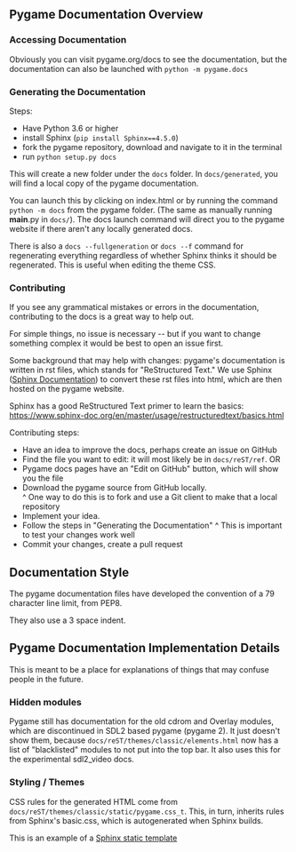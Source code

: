 ## Pygame Documentation Overview

### Accessing Documentation

Obviously you can visit pygame.org/docs to see the documentation, 
but the documentation can also be launched with `python -m pygame.docs`

### Generating the Documentation

Steps:
- Have Python 3.6 or higher
- install Sphinx (`pip install Sphinx==4.5.0`)
- fork the pygame repository, download and navigate to it in the terminal
- run `python setup.py docs`

This will create a new folder under the `docs` folder. 
In `docs/generated`, you will find a local copy of the pygame documentation.

You can launch this by clicking on index.html or by running the command
`python -m docs` from the pygame folder. (The same as manually running
__main__.py in `docs/`). The docs launch command will direct you to the
pygame website if there aren't any locally generated docs.

There is also a `docs --fullgeneration` or `docs --f` command for regenerating
everything regardless of whether Sphinx thinks it should be regenerated. This
is useful when editing the theme CSS.

###  Contributing

If you see any grammatical mistakes or errors in the documentation,
contributing to the docs is a great way to help out.

For simple things, no issue is necessary -- but if you want to change
something complex it would be best to open an issue first.

Some background that may help with changes: pygame's documentation
is written in rst files, which stands for "ReStructured Text." We use Sphinx
([Sphinx Documentation](https://www.sphinx-doc.org/en/master/)) to convert
these rst files into html, which are then hosted on the pygame website.

Sphinx has a good ReStructured Text primer to learn the basics:
https://www.sphinx-doc.org/en/master/usage/restructuredtext/basics.html

Contributing steps:
- Have an idea to improve the docs, perhaps create an issue on GitHub
- Find the file you want to edit: it will most likely be in `docs/reST/ref`.
OR
- Pygame docs pages have an "Edit on GitHub" button, which will show you the file
- Download the pygame source from GitHub locally.  
     ^ One way to do this is to fork and use a Git client to make that a local repository
- Implement your idea.
- Follow the steps in "Generating the Documentation"
     ^ This is important to test your changes work well
- Commit your changes, create a pull request

## Documentation Style

The pygame documentation files have developed the convention of a 79 character
line limit, from PEP8.

They also use a 3 space indent.

## Pygame Documentation Implementation Details

This is meant to be a place for explanations of things that may confuse people
in the future.

### Hidden modules

Pygame still has documentation for the old cdrom and Overlay modules, which
are discontinued in SDL2 based pygame (pygame 2). It just doesn't show them,
because `docs/reST/themes/classic/elements.html` now has a list of
"blacklisted" modules to not put into the top bar. It also uses this for the
experimental sdl2_video docs.

### Styling / Themes

CSS rules for the generated HTML come from
`docs/reST/themes/classic/static/pygame.css_t`. This, in turn, inherits rules
from Sphinx's basic.css, which is autogenerated when Sphinx builds.

This is an example of a
[Sphinx static template](https://www.sphinx-doc.org/en/master/development/theming.html#static-templates)